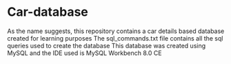 # Car-database
As the name suggests, this repository contains a car details based database created for learning purposes
The sql_commands.txt file contains all the sql queries used to create the database
This database was created using MySQL and the IDE used is MySQL Workbench 8.0 CE